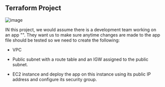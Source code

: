 ## Terraform Project

![image](https://github.com/user-attachments/assets/e6ede2a7-f49b-456b-ab35-8f7ad403a051)

IN this project, we would assume there is a development team working on an app "". They want us to make sure anytime changes are made to the app file should be tested so we need to create the following:
- VPC

- Public subnet with a route table and an IGW assigned to the public subnet.

-  EC2 instance and deploy the app on this instance using its public IP address and configure its security group.
